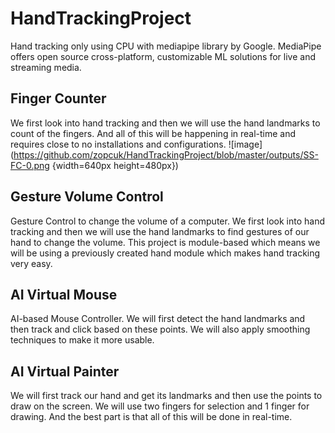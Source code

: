 # HandTrackingProject
Hand tracking only using CPU with mediapipe library by Google. MediaPipe offers open source cross-platform, customizable ML solutions for live and streaming media.
## Finger Counter
We first look into hand tracking and then we will use the hand landmarks to count of the fingers. And all of this will be happening in real-time and requires close to no installations and configurations.
![image](https://github.com/zopcuk/HandTrackingProject/blob/master/outputs/SS-FC-0.png {width=640px height=480px})
## Gesture Volume Control
Gesture Control to change the volume of a computer. We first look into hand tracking and then we will use the hand landmarks to find gestures of our hand to change the volume. This project is module-based which means we will be using a previously created hand module which makes hand tracking very easy.
## AI Virtual Mouse
AI-based Mouse Controller. We will first detect the hand landmarks and then track and click based on these points. We will also apply smoothing techniques to make it more usable. 
## AI Virtual Painter
We will first track our hand and get its landmarks and then use the points to draw on the screen. We will use two fingers for selection and 1 finger for drawing. And the best part is that all of this will be done in real-time. 
